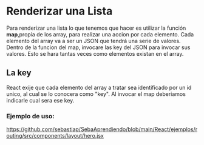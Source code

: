 # Renderizar una Lista

Para renderizar una lista lo que tenemos que hacer es utilizar la función **map**,propia de los array, para realizar una accion por cada elemento.
Cada elemento del array va a ser un JSON que tendrá una serie de valores.
Dentro de la funcion del map, invocare las key del JSON para invocar sus valores. Esto se hara tantas veces como elementos existan en el array.

## La key

React exije que cada elemento del array a tratar sea identificado por un id unico, al cual se lo conocera como "key". Al invocar el map deberiamos indicarle cual sera ese key.

### Ejemplo de uso:

https://github.com/sebastiap/SebaAprendiendo/blob/main/React/ejemplos/routing/src/components/layout/hero.jsx
